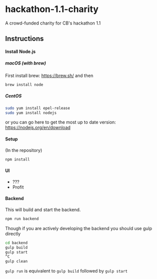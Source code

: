 # hackathon-1.1-charity
A crowd-funded charity for CB's hackathon 1.1

## Instructions
#### Install Node.js
##### macOS (with brew)
First install brew: https://brew.sh/ and then
```bash
brew install node
```
##### CentOS
```bash
sudo yum install epel-release
sudo yum install nodejs
```
or you can go here to get the most up to date version: https://nodejs.org/en/download


#### Setup
(In the repository)
```bash
npm install
```
#### UI
- ???
- Profit

#### Backend
This will build and start the backend.
```bash
npm run backend
```

Though if you are actively developing the backend you should use gulp directly
```bash
cd backend
gulp build
gulp start
^C
gulp clean
```

`gulp run` is equivalent to `gulp build` followed by `gulp start`